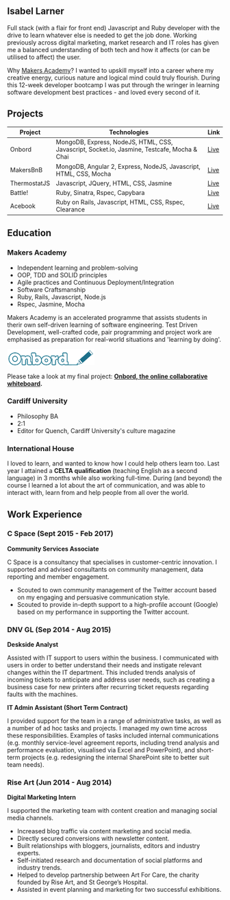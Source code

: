 ## Isabel Larner

Full stack (with a flair for front end) Javascript and Ruby developer with the drive to learn whatever else is needed to get the job done. Working previously across digital marketing, market research and IT roles has given me a balanced understanding of both tech and how it affects (or can be utilised to affect) the user. 

Why [Makers Academy](http://www.makersacademy.com/)? I wanted to upskill myself into a career where my creative energy, curious nature and logical mind could truly flourish. During this 12-week developer bootcamp I was put through the wringer in learning software development best practices - and loved every second of it.



## Projects

| Project  | Technologies | Link |
| ------------- | ------------- | ---- |
| Onbord  | MongoDB, Express, NodeJS, HTML, CSS, Javascript, Socket.io, Jasmine, Testcafe, Mocha & Chai  |   [Live](https://github.com/ilarne/team-whiteboard)   |
| MakersBnB  | MongoDB, Angular 2, Express, NodeJS, Javascript, HTML, CSS, Mocha  |   [Live](https://github.com/motri/Makersbnb) |
| ThermostatJS | Javascript, JQuery, HTML, CSS, Jasmine | [Live](https://github.com/ilarne/thermostat-JS) |
| Battle! | Ruby, Sinatra, Rspec, Capybara | [Live](https://github.com/ilarne/battle) |
| Acebook | Ruby on Rails, Javascript, HTML, CSS, Rspec, Clearance | [Live](https://github.com/makersacademy/acebook-april2017) |

## Education

### Makers Academy 

- Independent learning and problem-solving
- OOP, TDD and SOLID principles
- Agile practices and Continuous Deployment/Integration
- Software Craftsmanship
- Ruby, Rails, Javascript, Node.js
- Rspec, Jasmine, Mocha

Makers Academy is an accelerated programme that assists students in therir own self-driven learning of software engineering. Test Driven Development, well-crafted code, pair programming and project work are emphasised as preparation for real-world situations and 'learning by doing'. 

![Onbord](https://github.com/ilarne/team-whiteboard/blob/master/public/images/onbord-logo.png "Onbord")

Please take a look at my final project: **[Onbord, the online collaborative whiteboard](https://github.com/ilarne/team-whiteboard).** 

### Cardiff University 

- Philosophy BA
- 2:1
- Editor for Quench, Cardiff University's culture magazine

### International House 

I loved to learn, and wanted to know how I could help others learn too. Last year I attained a **CELTA qualification** (teaching English as a second language) in 3 months while also working full-time. During (and beyond) the course I learned a lot about the art of communication, and was able to interact with, learn from and help people from all over the world.

## Work Experience

### C Space (Sept 2015 - Feb 2017)   

**Community Services Associate**

C Space is a consultancy that specialises in customer-centric innovation. I supported and advised consultants on community management, data reporting and member engagement. 

- 	Scouted to own community management of the Twitter account based on my engaging and persuasive communication style.  
-	Scouted to provide in-depth support to a high-profile account (Google) based on my performance in supporting the Twitter account.

### DNV GL (Sep 2014 - Aug 2015)  

**Deskside Analyst**

Assisted with IT support to users within the business. I communicated with users in order to better understand their needs and instigate relevant changes within the IT department. This included trends analysis of incoming tickets to anticipate and address user needs, such as creating a business case for new printers after recurring ticket requests regarding faults with the machines.

**IT Admin Assistant (Short Term Contract)**

I provided support for the team in a range of administrative tasks, as well as a number of ad hoc tasks and projects. I managed my own time across these responsibilities. Examples of tasks included internal communications (e.g. monthly service-level agreement reports, including trend analysis and performance evaluation, visualised via Excel and PowerPoint), and short-term projects (e.g. redesigning the internal SharePoint site to better suit team needs).

### Rise Art (Jun 2014 - Aug 2014)

**Digital Marketing Intern**

I supported the marketing team with content creation and managing social media channels. 

-	Increased blog traffic via content marketing and social media. 
-	Directly secured conversions with newsletter content.
- Built relationships with bloggers, journalists, editors and industry experts.
-	Self-initiated research and documentation of social platforms and industry trends.  
-	Helped to develop partnership between Art For Care, the charity founded by Rise Art, and St George’s Hospital.
- Assisted in event planning and marketing for two successful exhibitions.
